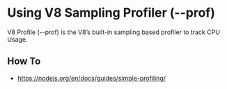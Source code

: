 # Using V8 Sampling Profiler (--prof)

V8 Profile (--prof) is the V8’s built-in sampling based profiler to track CPU
Usage.

## How To

- https://nodejs.org/en/docs/guides/simple-profiling/
